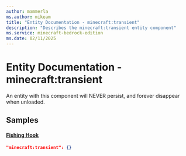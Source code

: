 ```yaml
---
author: mammerla
ms.author: mikeam
title: "Entity Documentation - minecraft:transient"
description: "Describes the minecraft:transient entity component"
ms.service: minecraft-bedrock-edition
ms.date: 02/11/2025 
---
```


# Entity Documentation - minecraft:transient

An entity with this component will NEVER persist, and forever disappear when unloaded.


## Samples

#### [Fishing Hook](https://github.com/Mojang/bedrock-samples/tree/preview/behavior_pack/entities/fishing_hook.json)


```json
"minecraft:transient": {}
```
